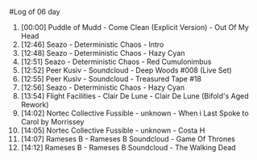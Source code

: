 #Log of 06 day

1. [00:00] Puddle of Mudd - Come Clean (Explicit Version) - Out Of My Head
1. [12:46] Seazo - Deterministic Chaos - Intro
1. [12:48] Seazo - Deterministic Chaos - Hazy Cyan
1. [12:51] Seazo - Deterministic Chaos - Red Cumulonimbus
1. [12:52] Peer Kusiv - Soundcloud - Deep Woods #008 (Live Set)
1. [12:55] Peer Kusiv - Soundcloud - Treasured Tape #18
1. [12:56] Seazo - Deterministic Chaos - Hazy Cyan
1. [13:54] Flight Facilities - Clair De Lune - Clair De Lune (Bifold's Aged Rework)
1. [14:02] Nortec Collective Fussible - unknown - When i Last Spoke to Carol by Morrissey
1. [14:05] Nortec Collective Fussible - unknown - Costa H
1. [14:07] Rameses B - Rameses B Soundcloud - Game Of Thrones
1. [14:12] Rameses B - Rameses B Soundcloud - The Walking Dead
